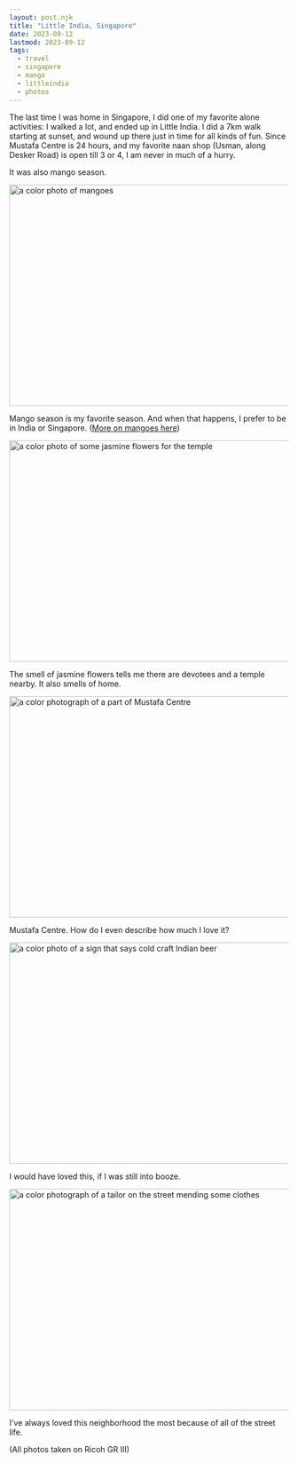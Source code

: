 ```yaml
---
layout: post.njk
title: "Little India, Singapore"
date: 2023-09-12
lastmod: 2023-09-12
tags:
  - travel
  - singapore
  - mango
  - littleindia
  - photos
---
```

The last time I was home in Singapore, I did one of my favorite alone activities: I walked a lot, and ended up in Little India. I did a 7km walk starting at sunset, and wound up there just in time for all kinds of fun. Since Mustafa Centre is 24 hours, and my favorite naan shop (Usman, along Desker Road) is open till 3 or 4, I am never in much of a hurry.

It was also mango season. 

<img src="/photos/uploads/r0006634.jpg" width="600" height="399" alt="a color photo of mangoes">

Mango season is my favorite season. And when that happens, I prefer to be in India or Singapore. ([More on mangoes here](https://buttondown.email/skinnylatte/archive/mango-madness/))

<img src="/photos/uploads/r0006638.jpg" width="600" height="399" alt="a color photo of some jasmine flowers for the temple">

The smell of jasmine flowers tells me there are devotees and a temple nearby. It also smells of home.

<img src="/photos/uploads/r0006653.jpg" width="600" height="399" alt="a color photograph of a part of Mustafa Centre">

Mustafa Centre. How do I even describe how much I love it?

<img src="/photos/uploads/r0006636.jpg" width="600" height="399" alt="a color photo of a sign that says cold craft Indian beer">

I would have loved this, if I was still into booze.

<img src="/photos/uploads/r0006639.jpg" width="600" height="399" alt="a color photograph of a tailor on the street mending some clothes">

I've always loved this neighborhood the most because of all of the street life.

(All photos taken on Ricoh GR III)
